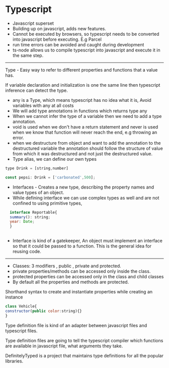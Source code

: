 # Typescript

- Javascript superset
- Building up on javascript, adds new features.
- Cannot be executed by browsers, so typescript needs to be converted into javascript before executing. E.g Parcel
- run time errors can be avoided and caught during development
- ts-node allows us to compile typescript into javascript and execute it in the same step.
---
Type - Easy way to refer to different properties and functions that a value has.

If variable declaration and initialization is one the same line then typescript inference can detect the type.

- any is a Type, which means typescript has no idea what it is, Avoid variables with any at all costs
- We will add type annotations in functions which returns type any
- When we cannot infer the type of a variable then we need to add a type annotation.
- void is used when we don't have a return statement and never is used when we know that function will never reach the end, e.g throwing an error.
- when we destructure from object and want to add the annotation to the destructured variable the annotation should follow the structure of value from which it was destructured and not just the destructured value.
- Type alias, we can define our own types
```javascript
type Drink = [string,number]

const pepsi: Drink = ['carbonated',500];
```

- Interfaces - Creates a new type, describing the property names and value types of an object.
- While defining interface we can use complex types as well and are not confined to using primitive types, 
```javascript
  interface Reportable{
  summary(): string;
  year: Date;
  }
  
```
- Interface is kind of a gatekeeper, An object must implement an interface so that it could be passed to a function. This is the general idea for reusing code.

---
- Classes: 3 modifiers , public , private and protected.
- private properties/methods can be accessed only inside the class.
- protected properties can be accessed only in the class and child classes
- By default all the properties and methods are protected.

Shorthand syntax to create and instantiate properties while creating an instance 
```javascript
class Vehicle{
constructor(public color:string){}
}
```
Type definition file is kind of an adapter between javascript files and typescript files.

Type definition files are going to tell the typescript compiler which functions are available in javascript file, what arguments they take.

DefinitelyTyped is a project that maintains type definitions for all the popular libraries.

<!--stackedit_data:
eyJoaXN0b3J5IjpbMTg1MjA5MDcyMiwtMTc2NTU1MDAyOCwtND
Y5Nzk3MzMwLDEyMzA3MTAxNjksNTMyOTQ2NjY4LDg5MjIyMTU3
NSwtMjA4NjcwNjUwNywxNTUwMDMyMDI5LDk4MDQ4ODM4NywtMT
Q3NTE4NzE2MCwtNzUzNTE3MTkwLDI4Njc5MDA3MywyMDU2NjIz
MzU3LC0xOTM4ODQxMDgzLDE2MzIzMjk2MjcsMTQzMjM5Mjk1OS
wtMTE0NjIzOTExNCwtMTU2NzUxMDY2MCwtMjA4MzA4MDIwMCwx
NDY3NjAwMDQ2XX0=
-->